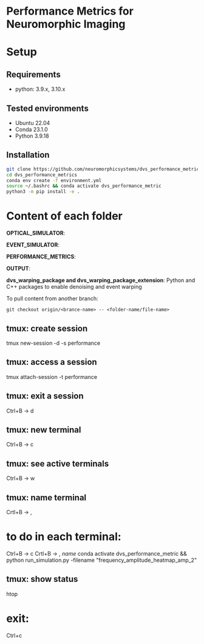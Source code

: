 # Performance Metrics for Neuromorphic Imaging


# Setup

## Requirements

- python: 3.9.x, 3.10.x

## Tested environments
- Ubuntu 22.04
- Conda 23.1.0
- Python 3.9.18

## Installation

```sh
git clone https://github.com/neuromorphicsystems/dvs_performance_metrics.git
cd dvs_performance_metrics
conda env create -f environment.yml
source ~/.bashrc && conda activate dvs_performance_metric
python3 -m pip install -e .
```

# Content of each folder


**OPTICAL_SIMULATOR**: 


**EVENT_SIMULATOR**: 


**PERFORMANCE_METRICS**: 


**OUTPUT**:


**dvs_warping_package and dvs_warping_package_extension**: Python and C++ packages to enable denoising and event warping

To pull content from another branch:

`git checkout origin/<brance-name> -- <folder-name/file-name>`


## tmux: create session
tmux new-session -d -s performance
## tmux: access a session
tmux attach-session -t performance
## tmux: exit a session
Ctrl+B -> d

## tmux: new terminal
Ctrl+B -> c
## tmux: see active terminals
Ctrl+B -> w
## tmux: name terminal
Crtl+B -> ,

# to do in each terminal:
Ctrl+B -> c
Crtl+B -> , _name_
conda activate dvs_performance_metric && 
python run_simulation.py -filename "frequency_amplitude_heatmap_amp_2"

## tmux: show status
htop
# exit:
Ctrl+c